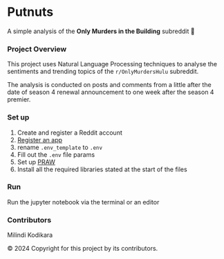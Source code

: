# Putnuts
A simple analysis of the **Only Murders in the Building** subreddit 🧩

### Project Overview 
This project uses Natural Language Processing techniques 
to analyse the sentiments and trending topics of the 
`r/OnlyMurdersHulu` subreddit. 

The analysis is conducted on posts and comments from a little after the date of
season 4 renewal announcement to one week after the season 4 premier. 

### Set up
1. Create and register a Reddit account
2. [Register an app](https://www.reddit.com/prefs/apps)
3. rename `.env_template` to `.env`
4. Fill out the `.env` file params
5. Set up [PRAW](https://praw.readthedocs.io/en/stable/index.html)
6. Install all the required libraries stated at the start of the files

### Run
Run the jupyter notebook via the terminal or an editor

### Contributors 
Milindi Kodikara

© 2024 Copyright for this project by its contributors.